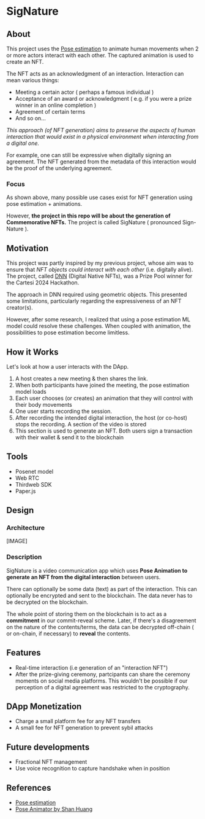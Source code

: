 # SigNature
## About 

This project uses the [Pose estimation](https://www.tensorflow.org/lite/examples/pose_estimation/overview#:~:text=Pose%20estimation%20is%20the%20task,key%20body%20joints%20(keypoints).) to animate human movements when 2 or more actors interact with each other. The captured animation is used to create an NFT. 

The NFT acts as an acknowledgment of an interaction. Interaction can mean various things:

- Meeting a certain actor ( perhaps a famous individual )
- Acceptance of an award or acknowledgment ( e.g. if you were a prize winner in an online completion )
- Agreement of certain terms 
- And so on…


*This approach (of NFT generation) aims to preserve the aspects of human interaction that would exist in a physical environment when interacting from a digital one.*


For example, one can still be expressive when digitally signing an agreement. The NFT generated from the metadata of this interaction would be the proof of the underlying agreement. 

### Focus
As shown above, many possible use cases exist for NFT generation using pose estimation + animations. 

However, **the project in this repo will be about the generation of Commemorative NFTs.** The project is called SigNature ( pronounced Sign-Nature ).

## Motivation 
This project was partly inspired by my previous project, whose aim was to ensure that *NFT objects could interact with each other* (i.e. digitally alive). The project, called [DNN](https://github.com/Mberic/dnn) (Digital Native NFTs), was a Prize Pool winner for the Cartesi 2024 Hackathon. 

The approach in DNN required using geometric objects. This presented some limitations, particularly regarding the expressiveness of an NFT creator(s).

However, after some research, I realized that using a pose estimation ML model could resolve these challenges. When coupled with animation, the possibilities to pose estimation become limitless. 

## How it Works

Let's look at how a user interacts with the DApp. 

1. A host creates a new meeting & then shares the link.
2. When both participants have joined the meeting, the pose estimation model loads
3. Each user chooses (or creates) an animation that they will control with their body movements 
4. One user starts recording the session. 
5. After recording the intended digital interaction, the host (or co-host) stops the recording. A section of the video is stored
6. This section is used to generate an NFT. Both users sign a transaction with their wallet & send it to the blockchain 

## Tools 

- Posenet model
- Web RTC 
- Thirdweb SDK
- Paper.js

## Design
### Architecture 
[IMAGE]
### Description 

SigNature is a video communication app which uses **Pose Animation to generate an NFT from the digital interaction** between users. 

There can optionally be some data (text) as part of the interaction. This can optionally be encrypted and sent to the blockchain. The data never has to be decrypted on the blockchain. 

The whole point of storing them on the blockchain is to act as a **commitment** in our commit-reveal scheme. Later, if there's a disagreement on the nature of the contents/terms, the data can be decrypted off-chain ( or on-chain, if necessary) to **reveal** the contents. 

## Features 

- Real-time interaction (i.e generation of an "interaction NFT")
- After the prize-giving ceremony, partcipants can share the ceremony moments on social media platforms. This wouldn't be possible if our perception of a digital agreement was restricted to the cryptography. 

## DApp Monetization 

- Charge a small platform fee for any NFT transfers
- A small fee for NFT generation to prevent sybil attacks

## Future developments 

- Fractional NFT management 
- Use voice recognition to capture handshake when in position

## References 
- [Pose estimation](https://www.tensorflow.org/lite/examples/pose_estimation/overview#:~:text=Pose%20estimation%20is%20the%20task,key%20body%20joints%20(keypoints).)
- [Pose Animator by Shan Huang](https://github.com/yemount/pose-animator)

